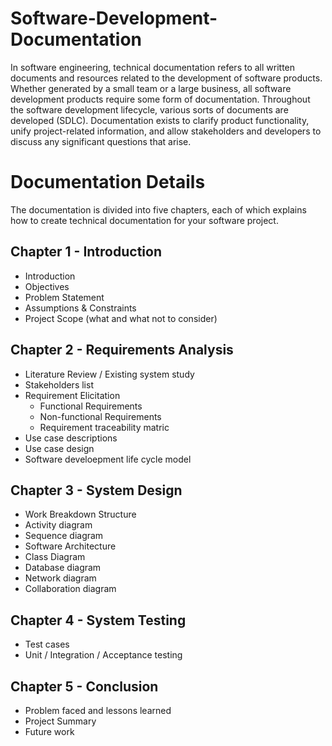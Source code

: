 # Software-Development-Documentation
In software engineering, technical documentation refers to all written documents and resources related to the development of software products. Whether generated by a small team or a large business, all software development products require some form of documentation. Throughout the software development lifecycle, various sorts of documents are developed (SDLC). Documentation exists to clarify product functionality, unify project-related information, and allow stakeholders and developers to discuss any significant questions that arise.


# Documentation Details
The documentation is divided into five chapters, each of which explains how to create technical documentation for your software project.

## Chapter 1 - Introduction
 - Introduction
 - Objectives
 - Problem Statement
 - Assumptions & Constraints
 - Project Scope (what and what not to consider)
 
 ## Chapter 2 - Requirements Analysis
 - Literature Review / Existing system study
 - Stakeholders list
 - Requirement Elicitation
      - Functional Requirements
      - Non-functional Requirements
      - Requirement traceability matric
 - Use case descriptions
 - Use case design
 - Software develoepment life cycle model
 
 ## Chapter 3 - System Design
 - Work Breakdown Structure
 - Activity diagram
 - Sequence diagram
 - Software Architecture
 - Class Diagram
 - Database diagram
 - Network diagram
 - Collaboration diagram
 
 
 ## Chapter 4 - System Testing
 - Test cases
 - Unit / Integration / Acceptance testing


## Chapter 5 - Conclusion
  - Problem faced and lessons learned
  - Project Summary
  - Future work



